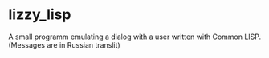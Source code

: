 # lizzy_lisp
A small programm emulating a dialog with a user written with Common LISP. (Messages are in Russian translit)
